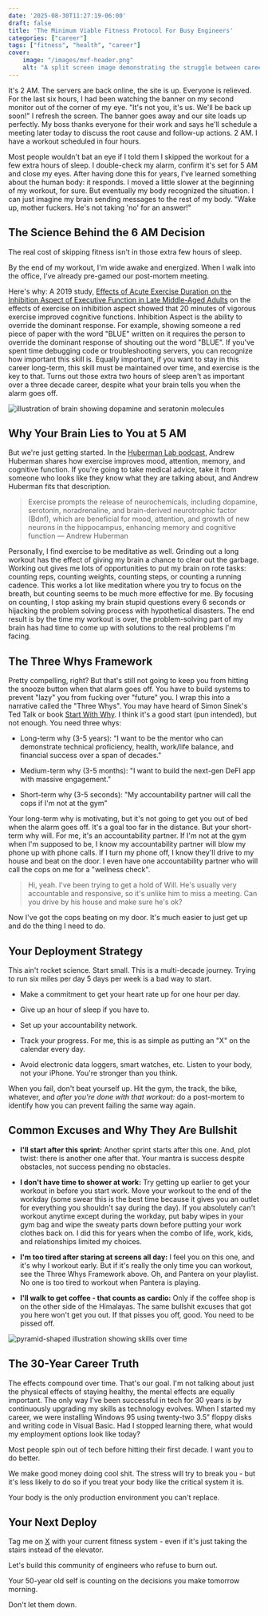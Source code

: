 ```yaml
---
date: '2025-08-30T11:27:19-06:00'
draft: false
title: 'The Minimum Viable Fitness Protocol For Busy Engineers'
categories: ["career"]
tags: ["fitness", "health", "career"]
cover:
    image: "/images/mvf-header.png"
    alt: "A split screen image demonstrating the struggle between career and fitness demands. Judging by the model's nipples, it's apparently quite cold in the room."
---
```


It's 2 AM. The servers are back online, the site is up. Everyone is relieved. For the last six hours, I had been watching the banner on my second monitor out of the corner of my eye. "It's not you, it's us. We'll be back up soon!" I refresh the screen. The banner goes away and our site loads up perfectly. My boss thanks everyone for their work and says he'll schedule a meeting later today to discuss the root cause and follow-up actions. 2 AM. I have a workout scheduled in four hours.

Most people wouldn't bat an eye if I told them I skipped the workout for a few extra hours of sleep. I double-check my alarm, confirm it's set for 5 AM and close my eyes. After having done this for years, I've learned something about the human body: it responds. I moved a little slower at the beginning of my workout, for sure. But eventually my body recognized the situation. I can just imagine my brain sending messages to the rest of my body. "Wake up, mother fuckers. He's not taking 'no' for an answer!"

## The Science Behind the 6 AM Decision

The real cost of skipping fitness isn't in those extra few hours of sleep.

By the end of my workout,  I'm wide awake and energized. When I walk into the office, I've already pre-gamed our post-mortem meeting.

Here's why: A 2019 study, [Effects of Acute Exercise Duration on the Inhibition Aspect of Executive Function in Late Middle-Aged Adults](https://pmc.ncbi.nlm.nih.gov/articles/PMC6735360/) on the effects of exercise on inhibition aspect showed that 20 minutes of vigorous exercise improved cognitive functions. Inhibition Aspect is the ability to override the dominant response. For example, showing someone a red piece of paper with the word "BLUE" written on it requires the person to override the dominant response of shouting out the word "BLUE". If you've spent time debugging code or troubleshooting servers, you can recognize how important this skill is. Equally important, if you want to stay in this career long-term, this skill must be maintained over time, and exercise is the key to that. Turns out those extra two hours of sleep aren't as important over a three decade career, despite what your brain tells you when the alarm goes off.

![illustration of brain showing dopamine and seratonin molecules](/images/mvf-1.png)

## Why Your Brain Lies to You at 5 AM

But we're just getting started. In the [Huberman Lab podcast](https://www.hubermanlab.com/episode/how-to-use-exercise-to-improve-your-brains-health-longevity-performance), Andrew Huberman shares how exercise improves mood, attention, memory, and cognitive function. If you're going to take medical advice, take it from someone who looks like they know what they are talking about, and Andrew Huberman fits that description.

> Exercise prompts the release of neurochemicals, including dopamine, serotonin, noradrenaline, and brain-derived neurotrophic factor (Bdnf), which are beneficial for mood, attention, and growth of new neurons in the hippocampus, enhancing memory and cognitive function
> — Andrew Huberman

Personally, I find exercise to be meditative as well. Grinding out a long workout has the effect of giving my brain a chance to clear out the garbage. Working out gives me lots of opportunities to put my brain on rote tasks: counting reps, counting weights, counting steps, or counting a running cadence. This works a lot like meditation where you try to focus on the breath, but counting seems to be much more effective for me. By focusing on counting, I stop asking my brain stupid questions every 6 seconds or hijacking the problem solving process with hypothetical disasters. The end result is by the time my workout is over, the problem-solving part of my brain has had time to come up with solutions to the real problems I'm facing.

## The Three Whys Framework

Pretty compelling, right? But that's still not going to keep you from hitting the snooze button when that alarm goes off. You have to build systems to prevent "lazy" you from fucking over "future" you. I wrap this into a narrative called the "Three Whys". You may have heard of Simon Sinek's Ted Talk or book [Start With Why](https://www.amazon.com/Start-Why-Leaders-Inspire-Everyone/dp/1591846447?hydadcr=21878_13365982&sr=8-1). I think it's a good start (pun intended), but not enough. You need three whys:

- Long-term why (3-5 years):  "I want to be the mentor who can demonstrate technical proficiency, health, work/life balance, and financial success over a span of decades."

- Medium-term why (3-5 months): "I want to build the next-gen DeFI app with massive engagement."

- Short-term why (3-5 seconds): "My accountability partner will call the cops if I'm not at the gym"

Your long-term why is motivating, but it's not going to get you out of bed when the alarm goes off. It's a goal too far in the distance. But your short-term why will. For me, it's an accountability partner. If I'm not at the gym when I'm supposed to be, I know my accountability partner will blow my phone up with phone calls. If I turn my phone off, I know they'll drive to my house and beat on the door. I even have one accountability partner who will call the cops on me for a "wellness check".

> Hi, yeah. I've been trying to get a hold of Will. He's usually very accountable and responsive, so it's unlike him to miss a meeting. Can you drive by his house and make sure he's ok?

Now I've got the cops beating on my door. It's much easier to just get up and do the thing I need to do.

## Your Deployment Strategy

This ain't rocket science. Start small. This is a multi-decade journey. Trying to run six miles per day 5 days per week is a bad way to start.

- Make a commitment to get your heart rate up for one hour per day.

- Give up an hour of sleep if you have to.

- Set up your accountability network.

- Track your progress. For me, this is as simple as putting an "X" on the calendar every day.

- Avoid electronic data loggers, smart watches, etc. Listen to your body, not your iPhone. You're stronger than you think.

When you fail, don't beat yourself up. Hit the gym, the track, the bike, whatever, and _after you're done with that workout:_ do a post-mortem to identify how you can prevent failing the same way again.

## Common Excuses and Why They Are Bullshit

- **I'll start after this sprint:** Another sprint starts after this one. And, plot twist: there is another one after that. Your mantra is success despite obstacles, not success pending no obstacles.

- **I don't have time to shower at work:** Try getting up earlier to get your workout in before you start work. Move your workout to the end of the workday (some swear this is the best time because it gives you an outlet for everything you shouldn't say during the day). If you absolutely can't workout anytime except during the workday, put baby wipes in your gym bag and wipe the sweaty parts down before putting your work clothes back on. I did this for years when the combo of life, work, kids, and relationships limited my choices.

- **I'm too tired after staring at screens all day:** I feel you on this one, and it's why I workout early. But if it's really the only time you can workout, see the Three Whys Framework above. Oh, and Pantera on your playlist. No one is too tired to workout when Pantera is playing.

- **I'll walk to get coffee - that counts as cardio:** Only if the coffee shop is on the other side of the Himalayas. The same bullshit excuses that got you here won't get you out. If that pisses you off, good. You need to be pissed off.

![pyramid-shaped illustration showing skills over time](/images/mvf-2.png)

## The 30-Year Career Truth

The effects compound over time. That's our goal. I'm not talking about just the physical effects of staying healthy, the mental effects are equally important. The only way I've been successful in tech for 30 years is by continuously upgrading my skills as technology evolves. When I started my career, we were installing Windows 95 using twenty-two 3.5" floppy disks and writing code in Visual Basic. Had I stopped learning there, what would my employment options look like today?

Most people spin out of tech before hitting their first decade. I want you to do better.

We make good money doing cool shit. The stress will try to break you - but it's less likely to do so if you treat your body like the critical system it is.

Your body is the only production environment you can't replace.

## Your Next Deploy

Tag me on [X](https://x.com/0xWillButton) with your current fitness system - even if it's just taking the stairs instead of the elevator.

Let's build this community of engineers who refuse to burn out.

Your 50-year old self is counting on the decisions you make tomorrow morning.

Don't let them down.